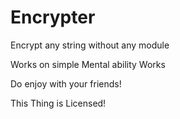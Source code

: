 # Encrypter
Encrypt any string without any module


Works on simple Mental ability Works

Do enjoy with your friends!

This Thing is Licensed!

